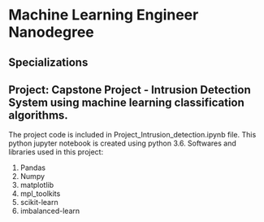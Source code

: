 # Machine Learning Engineer Nanodegree
## Specializations
## Project: Capstone Project - Intrusion Detection System using machine learning classification algorithms.
The project code is included in Project_Intrusion_detection.ipynb file. This python jupyter notebook is created using python 3.6.
Softwares and libraries used in this project:
1. Pandas
2. Numpy
3. matplotlib
4. mpl_toolkits
5. scikit-learn
6. imbalanced-learn


